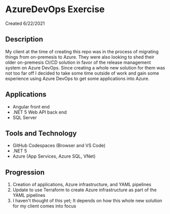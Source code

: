 # AzureDevOps Exercise
Created 6/22/2021

## Description
My client at the time of creating this repo was in the process of migrating things from on-premesis to Azure. They were also looking to shed their older on-premesis CI/CD solution in favor of the release management system on Azure DevOps. Since creating a whole new solution for them was not too far off I decided to take some time outside of work and gain some experience using Azure DevOps to get some applications into Azure.

## Applications
- Angular front end
- .NET 5 Web API back end
- SQL Server

## Tools and Technology
- GitHub Codespaces (Browser and VS Code)
- .NET 5
- Azure (App Services, Azure SQL, VNet)

## Progression
1. Creation of applications, Azure infrastructure, and YAML pipelines
2. Update to use Terraform to create Azure infrastructure as part of the YAML pipelines
3. I haven't thought of this yet; It depends on how this whole new solution for my client comes into focus
